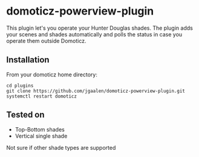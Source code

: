 # domoticz-powerview-plugin

This plugin let's you operate your Hunter Douglas shades. The plugin adds your scenes and shades automatically and polls the status in case you operate them outside Domoticz.
## Installation
From your domoticz home directory:
```
cd plugins
git clone https://github.com/jgaalen/domoticz-powerview-plugin.git
systemctl restart domoticz
```

## Tested on
- Top-Bottom shades
- Vertical single shade

Not sure if other shade types are supported


